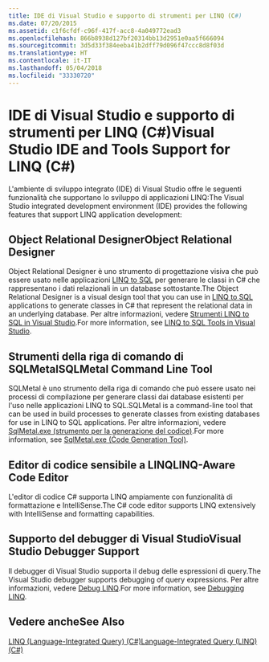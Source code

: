 ```yaml
---
title: IDE di Visual Studio e supporto di strumenti per LINQ (C#)
ms.date: 07/20/2015
ms.assetid: c1f6cfdf-c96f-417f-acc8-4a049772ead3
ms.openlocfilehash: 866b8938d127bf20314bb13d2951e0aa5f666094
ms.sourcegitcommit: 3d5d33f384eeba41b2dff79d096f47ccc8d8f03d
ms.translationtype: HT
ms.contentlocale: it-IT
ms.lasthandoff: 05/04/2018
ms.locfileid: "33330720"
---
```

# <a name="visual-studio-ide-and-tools-support-for-linq-c"></a><span data-ttu-id="b6473-102">IDE di Visual Studio e supporto di strumenti per LINQ (C#)</span><span class="sxs-lookup"><span data-stu-id="b6473-102">Visual Studio IDE and Tools Support for LINQ (C#)</span></span>
<span data-ttu-id="b6473-103">L'ambiente di sviluppo integrato (IDE) di Visual Studio offre le seguenti funzionalità che supportano lo sviluppo di applicazioni LINQ:</span><span class="sxs-lookup"><span data-stu-id="b6473-103">The Visual Studio integrated development environment (IDE) provides the following features that support LINQ application development:</span></span>  
  
## <a name="object-relational-designer"></a><span data-ttu-id="b6473-104">Object Relational Designer</span><span class="sxs-lookup"><span data-stu-id="b6473-104">Object Relational Designer</span></span>  
 <span data-ttu-id="b6473-105">Object Relational Designer è uno strumento di progettazione visiva che può essere usato nelle applicazioni [LINQ to SQL](../../../../../docs/framework/data/adonet/sql/linq/index.md) per generare le classi in C# che rappresentano i dati relazionali in un database sottostante.</span><span class="sxs-lookup"><span data-stu-id="b6473-105">The Object Relational Designer is a visual design tool that you can use in [LINQ to SQL](../../../../../docs/framework/data/adonet/sql/linq/index.md) applications to generate classes in C# that represent the relational data in an underlying database.</span></span> <span data-ttu-id="b6473-106">Per altre informazioni, vedere [Strumenti LINQ to SQL in Visual Studio](/visualstudio/data-tools/linq-to-sql-tools-in-visual-studio2).</span><span class="sxs-lookup"><span data-stu-id="b6473-106">For more information, see [LINQ to SQL Tools in Visual Studio](/visualstudio/data-tools/linq-to-sql-tools-in-visual-studio2).</span></span>  
  
## <a name="sqlmetal-command-line-tool"></a><span data-ttu-id="b6473-107">Strumenti della riga di comando di SQLMetal</span><span class="sxs-lookup"><span data-stu-id="b6473-107">SQLMetal Command Line Tool</span></span>  
 <span data-ttu-id="b6473-108">SQLMetal è uno strumento della riga di comando che può essere usato nei processi di compilazione per generare classi dai database esistenti per l'uso nelle applicazioni LINQ to SQL.</span><span class="sxs-lookup"><span data-stu-id="b6473-108">SQLMetal is a command-line tool that can be used in build processes to generate classes from existing databases for use in LINQ to SQL  applications.</span></span> <span data-ttu-id="b6473-109">Per altre informazioni, vedere [SqlMetal.exe (strumento per la generazione del codice)](http://msdn.microsoft.com/library/819e5a96-7646-4fdb-b14b-fe31221b0614).</span><span class="sxs-lookup"><span data-stu-id="b6473-109">For more information, see [SqlMetal.exe (Code Generation Tool)](http://msdn.microsoft.com/library/819e5a96-7646-4fdb-b14b-fe31221b0614).</span></span>  
  
## <a name="linq-aware-code-editor"></a><span data-ttu-id="b6473-110">Editor di codice sensibile a LINQ</span><span class="sxs-lookup"><span data-stu-id="b6473-110">LINQ-Aware Code Editor</span></span>  
 <span data-ttu-id="b6473-111">L'editor di codice C# supporta LINQ ampiamente con funzionalità di formattazione e IntelliSense.</span><span class="sxs-lookup"><span data-stu-id="b6473-111">The C# code editor supports LINQ extensively with IntelliSense and formatting capabilities.</span></span>  
  
## <a name="visual-studio-debugger-support"></a><span data-ttu-id="b6473-112">Supporto del debugger di Visual Studio</span><span class="sxs-lookup"><span data-stu-id="b6473-112">Visual Studio Debugger Support</span></span>  
 <span data-ttu-id="b6473-113">Il debugger di Visual Studio supporta il debug delle espressioni di query.</span><span class="sxs-lookup"><span data-stu-id="b6473-113">The Visual Studio debugger supports debugging of query expressions.</span></span> <span data-ttu-id="b6473-114">Per altre informazioni, vedere [Debug LINQ](/visualstudio/debugger/debugging-linq).</span><span class="sxs-lookup"><span data-stu-id="b6473-114">For more information, see [Debugging LINQ](/visualstudio/debugger/debugging-linq).</span></span>  
  
## <a name="see-also"></a><span data-ttu-id="b6473-115">Vedere anche</span><span class="sxs-lookup"><span data-stu-id="b6473-115">See Also</span></span>  
 [<span data-ttu-id="b6473-116">LINQ (Language-Integrated Query) (C#)</span><span class="sxs-lookup"><span data-stu-id="b6473-116">Language-Integrated Query (LINQ) (C#)</span></span>](../../../../csharp/programming-guide/concepts/linq/index.md)
